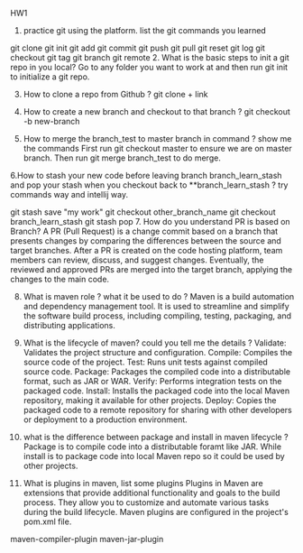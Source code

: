 HW1
1. practice git using the platform. list the git commands you learned

git clone
git init
git add
git commit
git push
git pull
git reset
git log
git checkout
git tag
git branch
git remote
2. What is the basic steps to init a git repo in you local? 
Go to any folder you want to work at and  then run git init to initialize a git repo.

3. How to clone a repo from Github ? 
git clone + link

4. How to create a new branch and checkout to that branch ? 
git checkout -b new-branch

5.  How to merge the branch_test to master branch in command ? show me the commands
First run git checkout master to ensure we are on master branch. Then run git merge branch_test to do merge.

6.How to stash your new code before leaving branch branch_learn_stash and pop your stash when you checkout back to **branch_learn_stash ? try commands way and intellij way.

git stash save "my work"
git checkout other_branch_name
git checkout branch_learn_stash
git stash pop
7. How do you understand PR is based on Branch? 
A PR (Pull Request) is a change commit based on a branch that presents changes by comparing the differences between the 
source and target branches. After a PR is created on the code hosting platform, team members can review, discuss, 
and suggest changes. Eventually, the reviewed and approved PRs are merged into the target branch, applying the changes 
to the main code.

8. What is maven role ? what it be used to do ? 
Maven is a build automation and dependency management tool. It is used to streamline and simplify the software build process, 
including compiling, testing, packaging, and distributing applications.

9. What is the lifecycle of maven? could you tell me the details ? 
Validate: Validates the project structure and configuration. 
Compile: Compiles the source code of the project. 
Test: Runs unit tests against compiled source code. 
Package: Packages the compiled code into a distributable format, such as JAR or WAR. 
Verify: Performs integration tests on the packaged code. 
Install: Installs the packaged code into the local Maven repository, making it available for other projects. 
Deploy: Copies the packaged code to a remote repository for sharing with other developers or deployment to a production environment.

10. what is the difference between package and install in maven lifecycle ? 
Package is to compile code into a distributable foramt like JAR. While install is to package code into local Maven repo 
so it could be used by other projects.

11. What is plugins in maven, list some plugins Plugins in Maven are extensions that provide additional functionality 
and goals to the build process. They allow you to customize and automate various tasks during the build lifecycle. 
Maven plugins are configured in the project's pom.xml file.

maven-compiler-plugin
maven-jar-plugin